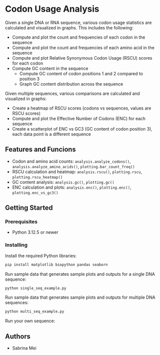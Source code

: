 # Codon Usage Analysis

Given a single DNA or RNA sequence, various codon usage statistics are calculated and visualized in graphs. This includes the following:
- Compute and plot the count and frequencies of each codon in the sequence
- Compute and plot the count and frequencies of each amino acid in the sequence
- Compute and plot Relative Synonymous Codon Usage (RSCU) scores for each codon
- Compute GC content in the sequence
  - Compute GC content of codon positions 1 and 2 compared to position 3
  - Graph GC content distribution across the sequence
 
Given multiple sequences, various comparisons are calculated and visualized in graphs:
- Create a heatmap of RSCU scores (codons vs sequences, values are RSCU scores)
- Compute and plot the Effective Number of Codons (ENC) for each sequence
- Create a scatterplot of ENC vs GC3 (GC content of codon position 3), each data point is a different sequence

## Features and Funcions

- Codon and amino acid counts: `analysis.analyze_codons()`, `analysis.analyze_amino_acids()`, `plotting.bar_count_freq()`
- RSCU calculation and heatmap: `analysis.rscu()`, `plotting.rscu`, `plotting.rscu_heatmap()`
- GC content analysis: `analysis.gc()`, `plotting.gc()`
- ENC calculation and plots: `analysis.enc()`, `plotting.enc()`, `plotting.enc_vs_gc3()`

## Getting Started

### Prerequisites
- Python 3.12.5 or newer

### Installing
Install the required Python libraries:
```bash
pip install matplotlib biopython pandas seaborn
```
Run sample data that generates sample plots and outputs for a single DNA sequence:
```bash
python single_seq_example.py
```
Run sample data that generates sample plots and outputs for multiple DNA sequences:
```bash
python multi_seq_example.py
```
Run your own sequence:
## Authors

  - Sabrina Mei




